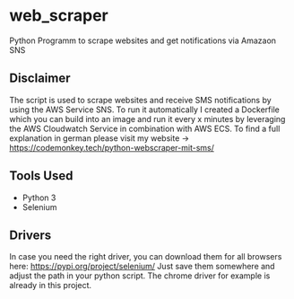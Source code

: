 # web_scraper
Python Programm to scrape websites and get notifications via Amazaon SNS

## Disclaimer
The script is used to scrape websites and receive SMS notifications by using the AWS Service SNS. To run it automatically I created a Dockerfile which you can build into an image and run it every x minutes by leveraging the AWS Cloudwatch Service in combination with AWS ECS.
To find a full explanation in german please visit my website -> https://codemonkey.tech/python-webscraper-mit-sms/

## Tools Used

- Python 3
- Selenium

## Drivers
In case you need the right driver, you can download them for all browsers here: https://pypi.org/project/selenium/
Just save them somewhere and adjust the path in your python script.
The chrome driver for example is already in this project.
